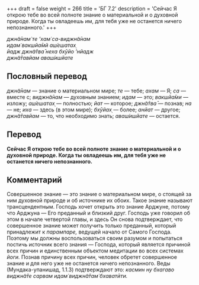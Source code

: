 +++
draft = false
weight = 266
title = 'БГ 7.2'
description = 'Сейчас Я открою тебе во всей полноте знание о материальной и о духовной природе. Когда ты овладеешь им, для тебя уже не останется ничего непознанного.'
+++

_джн̃а̄нам̇ те ’хам̇ са-виджн̃а̄нам  
идам̇ вакшйа̄мй аш́ешатах̣  
йадж джн̃а̄тва̄ неха бхӯйо ’нйадж  
джн̃а̄тавйам аваш́ишйате_

## Пословный перевод

_джн̃а̄нам_ — знание о материальном мире; _те_ — тебе; _ахам_ — Я; _са_ — вместе с; _виджн̃а̄нам_ — духовным знанием; _идам_ — это; _вакшйа̄ми_ — изложу; _аш́ешатах̣_ — полностью; _йат_ — которое; _джн̃а̄тва̄_ — познав; _на_ — не; _иха_ — здесь (в этом мире); _бхӯйах̣_ — более; _анйат_ — другое; _джн̃а̄тавйам_ — то, что необходимо знать; _аваш́ишйате_ — остается.

## Перевод

**Сейчас Я открою тебе во всей полноте знание о материальной и о духовной природе. Когда ты овладеешь им, для тебя уже не останется ничего непознанного.**

## Комментарий

Совершенное знание — это знание о материальном мире, о стоящей за ним духовной природе и об источнике их обоих. Такое знание называют трансцендентным. Господь хочет открыть это знание Арджуне, потому что Арджуна — Его преданный и близкий друг. Господь уже говорил об этом в начале четвертой главы, и здесь Он снова подтверждает, что совершенное знание может получить только преданный, который принадлежит к _парампаре,_ ведущей начало от Самого Господа. Поэтому мы должны воспользоваться своим разумом и попытаться постичь источник всего знания — Господа, который является причиной всех причин и единственным объектом медитации во всех системах _йоги._ Познав причину всех причин, человек обретет совершенное знание и для него уже не останется ничего непознанного. Веды (Мундака-упанишад, 1.1.3) подтверждают это: _касмин ну бхагаво виджн̃а̄те сарвам идам̇ виджн̃а̄там̇ бхаватӣти._
